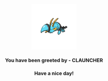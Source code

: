 <p align="center">
            <img src="https://raw.githubusercontent.com/PokeAPI/sprites/master/sprites/pokemon/692.png" width="150" height="150">
          </p>
          <h3 align="center">You have been greeted by - <b>CLAUNCHER</b></h3>
          <h3 align="center">Have a nice day!</h3>
